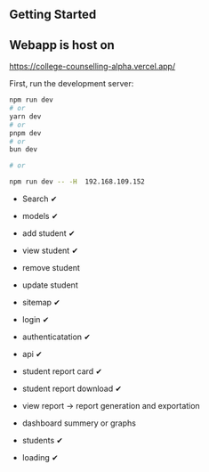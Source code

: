 ## Getting Started

## Webapp is host on

https://college-counselling-alpha.vercel.app/

First, run the development server:

```bash
npm run dev
# or
yarn dev
# or
pnpm dev
# or
bun dev

# or

npm run dev -- -H  192.168.109.152
```

- Search ✔
- models ✔
- add student ✔
- view student ✔
- remove student
- update student
- sitemap ✔
- login ✔
- authenticatation ✔
- api ✔
- student report card ✔
- student report download ✔

- view report -> report generation and exportation
- dashboard summery or graphs
- students ✔
- loading ✔